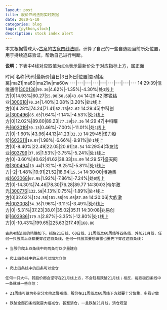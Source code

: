 ```yaml
---
layout: post
title: 股价四线法则实时数据
date: 2020-5-10
categories: blog
tags: [python,stock]
description: stock index alert
---
```



本文根据雪球大v[古泉](https://xueqiu.com/u/7148646888)的[古泉四线法则](https://xueqiu.com/7148646888/130498192)，计算了自己的一些自选股当前所处位置，用于持续追踪验证，帮助自己进行判断。

**说明**：下表中4线对应取值为`红色`表示最新价处于对应指标上方，属正面

时间|名称|代码|最新价|当日|3日|5日|位置|变动|距离|ma21|ma60|ma21w|ma60w
---|---|---|---|---|---|---|---|---
14:29:39|信维通信|[300136](https://xueqiu.com/S/SZ300136)|`59.36`|4.62%|-1.35%|-4.30%|处`3`线上方|0|14.93%|60.27|`55.90`|`50.69`|`43.04`
14:29:42|寒锐钴业|[300618](https://xueqiu.com/S/SZ300618)|`70.24`|1.40%|3.08%|3.20%|处`2`线上方|0|4.28%|74.24|71.41|`62.73`|`62.62`
14:29:45|中科创达|[300496](https://xueqiu.com/S/SZ300496)|`85.03`|1.64%|-1.14%|-4.53%|处`2`线上方|0|12.02%|89.80|89.23|`77.39`|`57.36`
14:29:47|中科曙光|[603019](https://xueqiu.com/S/SH603019)|`39.13`|0.46%|-7.00%|-11.01%|处`1`线上方|0|-1.60%|43.96|44.13|41.23|`32.33`
14:29:45|诺力股份|[603611](https://xueqiu.com/S/SH603611)|`19.07`|1.98%|-6.66%|-9.91%|处`1`线上方|0|-8.40%|22.49|22.05|20.91|`18.34`
14:29:54|华友钴业|[603799](https://xueqiu.com/S/SH603799)|`37.05`|1.53%|-3.75%|-5.24%|处`1`线上方|0|-3.60%|40.62|41.62|38.33|`34.09`
14:29:57|盛天网络|[300494](https://xueqiu.com/S/SZ300494)|`18.44`|1.32%|-8.25%|-5.81%|处`1`线上方|-2|-1.48%|19.91|21.52|18.94|`15.54`
14:30:00|博通集成|[603068](https://xueqiu.com/S/SH603068)|`67.95`|1.92%|-7.86%|-7.24%|处`0`线上方|0|-14.30%|74.46|78.30|76.28|89.77
14:30:03|帝尔激光|[300776](https://xueqiu.com/S/SZ300776)|`132.58`|4.13%|0.75%|-1.89%|处`4`线上方|0|32.62%|`124.58`|`101.58`|`93.05`|`87.80`
14:30:06|大族激光|[002008](https://xueqiu.com/S/SZ002008)|`34.36`|1.96%|-3.11%|-3.49%|处`0`线上方|0|-5.31%|37.23|38.01|35.02|35.11
14:30:08|兆易创新|[603986](https://xueqiu.com/S/SH603986)|`179.5`|2.87%|-3.35%|-12.80%|处`1`线上方|0|-10.43%|199.65|225.63|217.49|`168.86`

```
古泉4线法则的精髓如下。抓住21日线、60日线、21周线及60周线等四条线，外加21月线，任何一只股票上涨都要穿过这四条线，任何一只股票要想爆雷也要先下穿过这四条线：

+ 当股价爬上四条线中的两条可以少量建仓

+ 爬上四条线中的三条可以加大仓位

+ 爬上四条线中的四条可以全仓

任何一只大牛，其股价都会坚守在21月线上方，不会轻易跌破21月线；相反，每跌破四条线中一条就减一些仓位：

+ 21周线可做为多空分水岭及警戒线，股价在21周线及60周线下方就要十分慎重，多看少做

+ 跌破全部四条线就要大幅减仓，甚至清仓，一旦跌破21月线，清仓观望
```